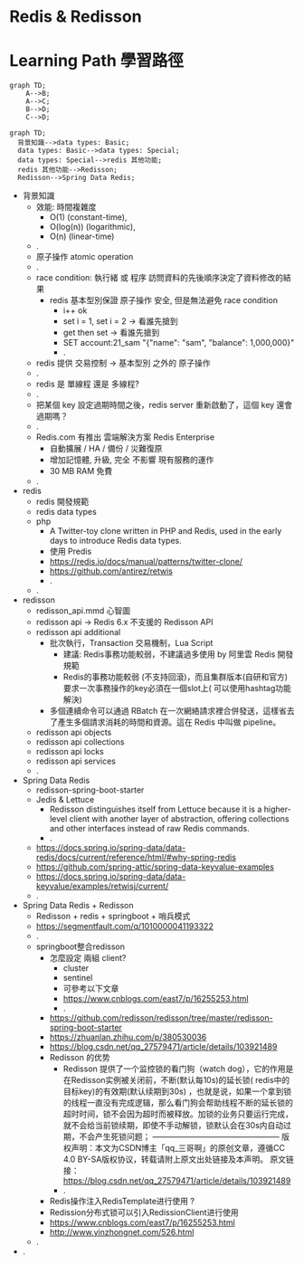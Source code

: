 # Redis & Redisson

# Learning Path 學習路徑

```mermaid
graph TD;
    A-->B;
    A-->C;
    B-->D;
    C-->D;
```

```mermaid
graph TD;
  背景知識-->data types: Basic;
  data types: Basic-->data types: Special;
  data types: Special-->redis 其他功能;
  redis 其他功能-->Redisson;
  Redisson-->Spring Data Redis;
```

- 背景知識
	- 效能: 時間複雜度
		- O(1) (constant-time),
		- O(log(n)) (logarithmic),
		- O(n) (linear-time)
	- .
	- 原子操作 atomic operation
	- .
	- race condition: 執行緒 或 程序 訪問資料的先後順序決定了資料修改的結果
		- redis 基本型別保證 原子操作 安全, 但是無法避免 race condition
			- i++ ok
			- set i = 1, set i = 2 -> 看誰先搶到
			- get then set -> 看誰先搶到
			- SET account:21_sam "{"name": "sam", "balance": 1,000,000}"
			- .
	- redis 提供 交易控制 -> 基本型別 之外的 原子操作
	- .
	- redis 是 單線程 還是 多線程?
	- .
	- 把某個 key 設定過期時間之後，redis server 重新啟動了，這個 key 還會過期嗎？
	- .
	- Redis.com 有推出 雲端解決方案 Redis Enterprise
		- 自動擴展 / HA / 備份 / 災難復原
		- 增加記憶體, 升級, 完全 不影響 現有服務的運作
		- 30 MB RAM 免費
	- .
- redis
	- redis 開發規範
	- redis data types
	- php
		- A Twitter-toy clone written in PHP and Redis, used in the early days to introduce Redis data types.
		- 使用 Predis
		- https://redis.io/docs/manual/patterns/twitter-clone/
		- https://github.com/antirez/retwis
		- .
	- .
- redisson
	- redisson_api.mmd 心智圖
	- redisson api -> Redis 6.x 不支援的 Redisson API
	- redisson api additional
		- 批次執行，Transaction 交易機制，Lua Script
			- 建議: Redis事務功能較弱，不建議過多使用 by 阿里雲 Redis 開發規範
			- Redis的事務功能較弱 (不支持回滾)，而且集群版本(自研和官方)要求一次事務操作的key必須在一個slot上(
				可以使用hashtag功能解決)
		- 多個連續命令可以通過 RBatch 在一次網絡請求裡合併發送，這樣省去了產生多個請求消耗的時間和資源。這在 Redis 中叫做
			pipeline。
	- redisson api objects
	- redisson api collections
	- redisson api locks
	- redisson api services
	- .
- Spring Data Redis
	- redisson-spring-boot-starter
	- Jedis & Lettuce
		- Redisson distinguishes itself from Lettuce because it is a higher-level client with another layer of abstraction,
			offering collections and other interfaces instead of raw Redis commands.
		- .
	- https://docs.spring.io/spring-data/data-redis/docs/current/reference/html/#why-spring-redis
	- https://github.com/spring-attic/spring-data-keyvalue-examples
	- https://docs.spring.io/spring-data/data-keyvalue/examples/retwisj/current/
	- .
- Spring Data Redis + Redisson
	- Redisson + redis + springboot + 哨兵模式
	- https://segmentfault.com/q/1010000041193322
	- .
	- springboot整合redisson
		- 怎麼設定 兩組 client?
			- cluster
			- sentinel
			- 可參考以下文章
			- https://www.cnblogs.com/east7/p/16255253.html
			- .
		- https://github.com/redisson/redisson/tree/master/redisson-spring-boot-starter
		- https://zhuanlan.zhihu.com/p/380530036
		- https://blog.csdn.net/qq_27579471/article/details/103921489
		- Redisson 的优势
			- Redisson 提供了一个监控锁的看门狗（watch dog），它的作用是在Redisson实例被关闭前，不断(默认每10s)的延长锁(
				redis中的目标key)的有效期(默认续期到30s)
				，也就是说，如果一个拿到锁的线程一直没有完成逻辑，那么看门狗会帮助线程不断的延长锁的超时时间，锁不会因为超时而被释放。加锁的业务只要运行完成，就不会给当前锁续期，即使不手动解锁，锁默认会在30s内自动过期，不会产生死锁问题；
				————————————————
				版权声明：本文为CSDN博主「qq_三哥啊」的原创文章，遵循CC 4.0 BY-SA版权协议，转载请附上原文出处链接及本声明。
				原文链接：https://blog.csdn.net/qq_27579471/article/details/103921489
			- .
		- Redis操作注入RedisTemplate进行使用 ?
		- Redission分布式锁可以引入RedissionClient进行使用
		- https://www.cnblogs.com/east7/p/16255253.html
		- http://www.yinzhongnet.com/526.html
	- .
- .

